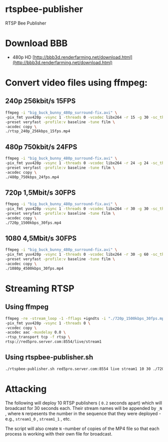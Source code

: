 # rtspbee-publisher
RTSP Bee Publisher

# Download BBB

* 480p HD [http://bbb3d.renderfarming.net/download.html](http://bbb3d.renderfarming.net/download.html)

# Convert video files using ffmpeg:

## 240p 256kbit/s 15FPS

``` sh
ffmpeg -i "big_buck_bunny_480p_surround-fix.avi" \
-pix_fmt yuv420p -vsync 1 -threads 0 -vcodec libx264 -r 15 -g 30 -sc_threshold 0 -b:v 256k -bufsize 768k -maxrate 256k -vf scale=320:240 \
-preset veryfast -profile:v baseline -tune film \
-acodec copy \
./rtsp_240p_256kbps_15fps.mp4
```

## 480p 750kbit/s 24FPS

``` sh
ffmpeg -i "big_buck_bunny_480p_surround-fix.avi" \
-pix_fmt yuv420p -vsync 1 -threads 0 -vcodec libx264 -r 24 -g 24 -sc_threshold 0 -b:v 750k -bufsize 768k -maxrate 750k -vf scale=640:480 \
-preset veryfast -profile:v baseline -tune film \
-acodec copy \
./480p_750kbps_24fps.mp4
```

## 720p 1,5Mbit/s 30FPS

``` sh
ffmpeg -i "big_buck_bunny_480p_surround-fix.avi" \
-pix_fmt yuv420p -vsync 1 -threads 0 -vcodec libx264 -r 30 -g 30 -sc_threshold 0 -b:v 1500k -bufsize 768k -maxrate 1500k \
-preset veryfast -profile:v baseline -tune film \
-acodec copy \
./720p_1500kbps_30fps.mp4
```

## 1080 4,5Mbit/s 30FPS

``` sh
ffmpeg -i "big_buck_bunny_480p_surround-fix.avi" \
-pix_fmt yuv420p -vsync 1 -threads 0 -vcodec libx264 -r 30 -g 60 -sc_threshold 0 -b:v 4500k -bufsize 768k -maxrate 4500k -vf scale=1920:1080 \
-preset veryfast -profile:v baseline -tune film \
-acodec copy \
./1080p_4500kbps_30fps.mp4
```

# Streaming RTSP

## Using ffmpeg

``` sh
ffmpeg -re -stream_loop -1 -fflags +igndts -i "./720p_1500kbps_30fps.mp4" \
-pix_fmt yuv420p -vsync 1 -threads 0 \
-vcodec copy \
-acodec aac -muxdelay 0.0 \
-rtsp_transport tcp -f rtsp \
rtsp://red5pro.server.com:8554/live/stream1
```

## Using rtspbee-publisher.sh

``` sh
./rtspbee-publisher.sh red5pro.server.com:8554 live stream1 10 30 ./720p_1500kbps_30fps.mp4
```

# Attacking

The following will deploy 10 RTSP publishers ( `0.2` seconds apart) which will broadcast for 30 seconds each. Their stream names will be appended by `_N` , where `N` rerpesents the number in the sequence that they were deployed - e.g., `stream1_0` , `stream1_1` , etc.

The script will also create `N` -number of copies of the MP4 file so that each process is working with their own file for broadcast.


